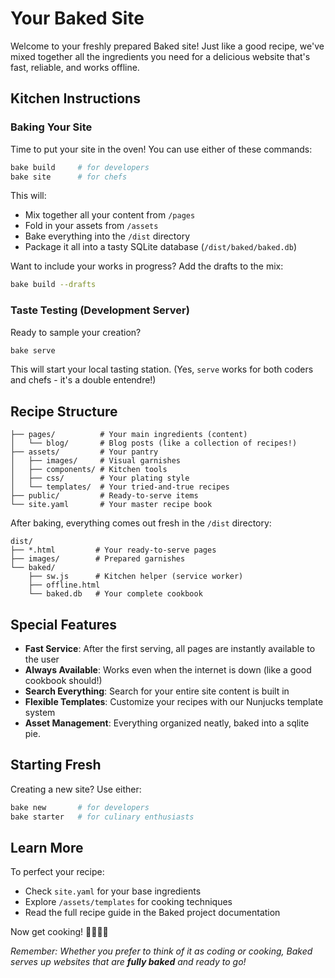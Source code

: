 # Your Baked Site

Welcome to your freshly prepared Baked site! Just like a good recipe, we've mixed together all the ingredients you need for a delicious website that's fast, reliable, and works offline.

## Kitchen Instructions

### Baking Your Site

Time to put your site in the oven! You can use either of these commands:

```bash
bake build     # for developers
bake site      # for chefs
```

This will:

- Mix together all your content from `/pages`
- Fold in your assets from `/assets`
- Bake everything into the `/dist` directory
- Package it all into a tasty SQLite database (`/dist/baked/baked.db`)

Want to include your works in progress? Add the drafts to the mix:

```bash
bake build --drafts
```

### Taste Testing (Development Server)

Ready to sample your creation?

```bash
bake serve
```

This will start your local tasting station. (Yes, `serve` works for both coders and chefs - it's a double entendre!)

## Recipe Structure

```
├── pages/          # Your main ingredients (content)
│   └── blog/       # Blog posts (like a collection of recipes!)
├── assets/         # Your pantry
│   ├── images/     # Visual garnishes
│   ├── components/ # Kitchen tools
│   ├── css/        # Your plating style
│   └── templates/  # Your tried-and-true recipes
├── public/         # Ready-to-serve items
└── site.yaml       # Your master recipe book
```

After baking, everything comes out fresh in the `/dist` directory:

```
dist/
├── *.html         # Your ready-to-serve pages
├── images/        # Prepared garnishes
└── baked/
    ├── sw.js      # Kitchen helper (service worker)
    ├── offline.html
    └── baked.db   # Your complete cookbook
```

## Special Features

- **Fast Service**: After the first serving, all pages are instantly available to the user
- **Always Available**: Works even when the internet is down (like a good cookbook should!)
- **Search Everything**: Search for your entire site content is built in
- **Flexible Templates**: Customize your recipes with our Nunjucks template system
- **Asset Management**: Everything organized neatly, baked into a sqlite pie.

## Starting Fresh

Creating a new site? Use either:

```bash
bake new       # for developers
bake starter   # for culinary enthusiasts
```

## Learn More

To perfect your recipe:

- Check `site.yaml` for your base ingredients
- Explore `/assets/templates` for cooking techniques
- Read the full recipe guide in the Baked project documentation

Now get cooking! 👩‍🍳👨‍🍳

_Remember: Whether you prefer to think of it as coding or cooking, Baked serves up websites that are **fully baked** and ready to go!_
